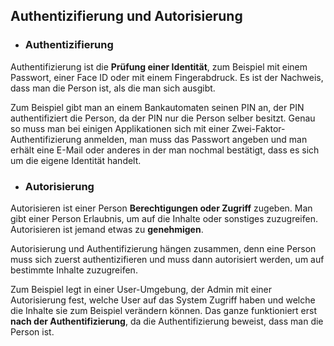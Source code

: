 ## Authentizifierung und Autorisierung


- ### Authentizifierung

Authentifizierung ist die **Prüfung einer Identität**, zum Beispiel mit einem Passwort, einer Face ID oder mit einem Fingerabdruck. Es ist der Nachweis, dass man die Person ist, als die man sich ausgibt. 
  
Zum Beispiel gibt man an einem Bankautomaten seinen PIN an, der PIN authentifiziert die Person, da der PIN nur die Person selber besitzt. Genau so muss man bei einigen Applikationen sich mit einer Zwei-Faktor-Authentifizierung anmelden, man muss das Passwort angeben und man erhält eine E-Mail oder anderes in der man nochmal bestätigt, dass es sich um die eigene Identität handelt. 

- ### Autorisierung

Autorisieren ist einer Person **Berechtigungen oder Zugriff** zugeben. Man gibt einer Person Erlaubnis, um auf die Inhalte oder sonstiges zuzugreifen. Autorisieren ist jemand etwas zu **genehmigen**.

Autorisierung und Authentifizierung hängen zusammen, denn eine Person muss sich zuerst authentizifieren und muss dann autorisiert werden, um auf bestimmte Inhalte zuzugreifen.

Zum Beispiel legt in einer User-Umgebung, der Admin mit einer Autorisierung fest, welche User auf das System Zugriff haben und welche die Inhalte sie zum Beispiel verändern können. Das ganze funktioniert erst **nach der Authentifizierung**, da die Authentifizierung beweist, dass man die Person ist. 
